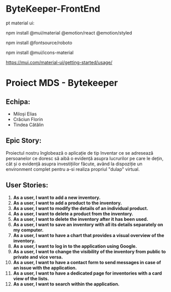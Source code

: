 # ByteKeeper-FrontEnd
pt material ui:

npm install @mui/material @emotion/react @emotion/styled

npm install @fontsource/roboto

npm install @mui/icons-material

https://mui.com/material-ui/getting-started/usage/

# Proiect MDS - Bytekeeper

## Echipa:
- Miloși Elias
- Crăciun Florin
- Tindea Cătălin

## Epic Story:
Proiectul nostru înglobează o aplicație de tip Inventar ce se adresează persoanelor ce doresc să aibă o evidență asupra lucrurilor pe care le dețin, cât și o evidență asupra investițiilor făcute, având la dispoziție un environment complet pentru a-si realiza propriul "dulap" virtual.

## User Stories:
1. **As a user, I want to add a new inventory.**
2. **As a user, I want to add a product to the inventory.**
3. **As a user, I want to modify the details of an individual product.**
4. **As a user, I want to delete a product from the inventory.**
5. **As a user, I want to delete the inventory after it has been used.**
6. **As a user, I want to save an inventory with all its details separately on my computer.**
7. **As a user, I want to have a chart that provides a visual overview of the inventory.**
8. **As a user, I want to log in to the application using Google.**
9. **As a user, I want to change the visibility of the inventory from public to private and vice versa.**
10. **As a user, I want to have a contact form to send messages in case of an issue with the application.**
11. **As a user, I want to have a dedicated page for inventories with a card view of the lists.**
12. **As a user, I want to search within the application.**
